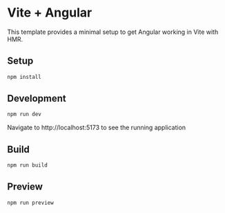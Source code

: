 # Vite + Angular

This template provides a minimal setup to get Angular working in Vite with HMR.

## Setup

```bash
npm install
```

## Development

```bash
npm run dev
```

Navigate to http://localhost:5173 to see the running application

## Build

```bash
npm run build
```

## Preview

```bash
npm run preview
```
